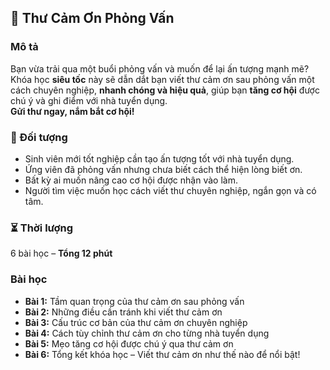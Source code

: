 ## 📌 Thư Cảm Ơn Phỏng Vấn  

### Mô tả  
Bạn vừa trải qua một buổi phỏng vấn và muốn để lại ấn tượng mạnh mẽ?  
Khóa học **siêu tốc** này sẽ dẫn dắt bạn viết thư cảm ơn sau phỏng vấn một cách chuyên nghiệp, **nhanh chóng và hiệu quả**, giúp bạn **tăng cơ hội** được chú ý và ghi điểm với nhà tuyển dụng.  
**Gửi thư ngay, nắm bắt cơ hội!**  


### 🎯 Đối tượng  
- Sinh viên mới tốt nghiệp cần tạo ấn tượng tốt với nhà tuyển dụng.  
- Ứng viên đã phỏng vấn nhưng chưa biết cách thể hiện lòng biết ơn.  
- Bất kỳ ai muốn nâng cao cơ hội được nhận vào làm.  
- Người tìm việc muốn học cách viết thư chuyên nghiệp, ngắn gọn và có tâm.  


### ⏳ Thời lượng  
6 bài học – **Tổng 12 phút**  


### Bài học  
- **Bài 1:** Tầm quan trọng của thư cảm ơn sau phỏng vấn  
- **Bài 2:** Những điều cần tránh khi viết thư cảm ơn  
- **Bài 3:** Cấu trúc cơ bản của thư cảm ơn chuyên nghiệp  
- **Bài 4:** Cách tùy chỉnh thư cảm ơn cho từng nhà tuyển dụng  
- **Bài 5:** Mẹo tăng cơ hội được chú ý qua thư cảm ơn  
- **Bài 6:** Tổng kết khóa học – Viết thư cảm ơn như thế nào để nổi bật!